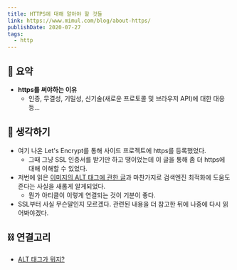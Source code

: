```yaml
---
title: HTTPS에 대해 알아야 할 것들 
link: https://www.mimul.com/blog/about-https/
publishDate: 2020-07-27
tags:
  - http
---
```


## 📝 요약 

- **https를 써야하는 이유** 
  - 인증, 무결성, 기밀성, 신기술(새로운 프로토콜 및 브라우저 API)에 대한 대응 등...

## 🤔 생각하기  
- 여기 나온 Let's Encrypt를 통해 사이드 프로젝트에 https를 등록했었다.  
    - 그때 그냥 SSL 인증서를 받기만 하고 땡이었는데 이 글을 통해 좀 더 https에 대해 이해할 수 있었다.    
- 저번에 읽은 [이미지의 ALT 태그에 관한 글](https://github.com/yjaalto/TIR/blob/master/Dev/what-is-an-alt-tag-and-how-should-you-use-it)과 마찬가지로 검색엔진 최적화에 도움도 준다는 사실을 새롭게 알게되었다.  
    - 뭔가 아티클이 이렇게 연결되는 것이 기분이 좋다.  
- SSL부터 사실 무슨말인지 모르겠다. 관련된 내용을 더 참고한 뒤에 나중에 다시 읽어봐야겠다.  

## ⛓ 연결고리
- [ALT 태그가 뭐지?](../Dev/what-is-an-alt-tag-and-how-should-you-use-it)